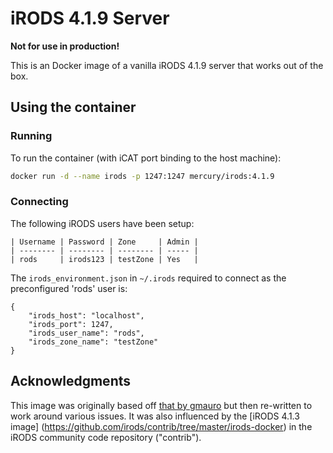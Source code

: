 # iRODS 4.1.9 Server
**Not for use in production!**

This is an Docker image of a vanilla iRODS 4.1.9 server that works out of the box.

## Using the container
### Running
To run the container (with iCAT port binding to the host machine):
```bash
docker run -d --name irods -p 1247:1247 mercury/irods:4.1.9
```

### Connecting
The following iRODS users have been setup:
```
| Username | Password | Zone     | Admin |
| -------- | -------- | -------- | ----- |
| rods     | irods123 | testZone | Yes   |
```

The `irods_environment.json` in `~/.irods` required to connect as the preconfigured 'rods' user is:
```
{
    "irods_host": "localhost",
    "irods_port": 1247,
    "irods_user_name": "rods",
    "irods_zone_name": "testZone"
}
```

## Acknowledgments
This image was originally based off [that by gmauro](https://github.com/gmauro/boxed-irods) but then re-written to work
around various issues. It was also influenced by the [iRODS 4.1.3 image]
(https://github.com/irods/contrib/tree/master/irods-docker) in the iRODS community code repository ("contrib").